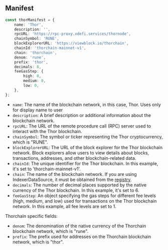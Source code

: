 ## Manifest

```typescript
const thorManifest = {
    name: 'Thor',
    description: '',
    rpcURL: 'https://rpc-proxy.xdefi.services/thornode',
    chainSymbol: 'RUNE',
    blockExplorerURL: 'https://viewblock.io/thorchain',
    chainId: 'thorchain-mainnet-v1',
    chain: 'thorchain',
    denom: 'rune',
    prefix: 'thor',
    decimals: 8,
    feeGasStep: {
        high: 0,
        medium: 0,
        low: 0,
    },
};
```

- `name`: The name of the blockchain network, in this case, Thor. Uses only for display name to user
- `description`: A brief description or additional information about the blockchain network.
- `rpcURL`: The URL of the remote procedure call (RPC) server used to interact with the Thor blockchain.
- `chainSymbol`: The symbol or ticker representing the Thor cryptocurrency, which is "RUNE".
- `blockExplorerURL`: The URL of the block explorer for the Thor blockchain network. Block explorers allow users to view details about blocks, transactions, addresses, and other blockchain-related data.
- `chainId`: The unique identifier for the Thor blockchain. In this example, it's set to 'thorchain-mainnet-v1'.
- `chain`: The name of the blockchain network. If you are using IndexerDataSource, it must be obtained from the [registry](https://github.com/XDeFi-tech/xdefi-registry/blob/main/chains.json).
- `decimals`: The number of decimal places supported by the native currency of the Thor blockchain. In this example, it's set to 6.
- `feeGasStep`: An object specifying the gas steps for different fee levels (high, medium, and low) used for transactions on the Thor blockchain network. In this example, all fee levels are set to 1.

Thorchain specific fields:
- `denom`: The denomination of the native currency of the Thorchain blockchain network, which is "rune".
- `prefix`: The prefix used for addresses on the Thorchain blockchain network, which is "thor".

